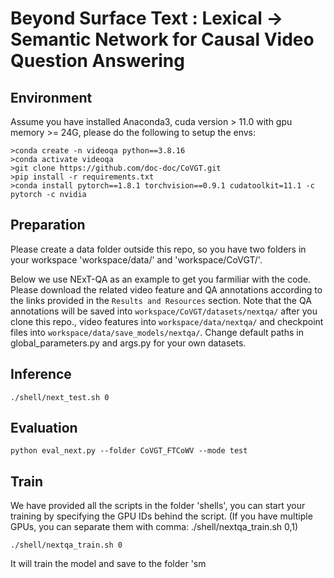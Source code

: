 # Beyond Surface Text : Lexical -> Semantic Network for Causal Video Question Answering


## Environment
Assume you have installed Anaconda3, cuda version > 11.0 with gpu memory >= 24G, please do the following to setup the envs:
```
>conda create -n videoqa python==3.8.16
>conda activate videoqa
>git clone https://github.com/doc-doc/CoVGT.git
>pip install -r requirements.txt
>conda install pytorch==1.8.1 torchvision==0.9.1 cudatoolkit=11.1 -c pytorch -c nvidia
```
## Preparation
Please create a data folder outside this repo, so you have two folders in your workspace 'workspace/data/' and 'workspace/CoVGT/'. 

Below we use NExT-QA as an example to get you farmiliar with the code. 
Please download the related video feature and QA annotations according to the links provided in the ```Results and Resources``` section. Note that the QA annotations will be saved into ```workspace/CoVGT/datasets/nextqa/``` after you clone this repo., video features into ```workspace/data/nextqa/``` and checkpoint files into ```workspace/data/save_models/nextqa/```. Change default paths in global_parameters.py and args.py for your own datasets.

## Inference
```
./shell/next_test.sh 0
```
## Evaluation
```
python eval_next.py --folder CoVGT_FTCoWV --mode test
```
## Train
We have provided all the scripts in the folder 'shells', you can start your training by specifying the GPU IDs behind the script. (If you have multiple GPUs, you can separate them with comma: ./shell/nextqa_train.sh 0,1)
```
./shell/nextqa_train.sh 0
```
It will train the model and save to the folder 'sm
